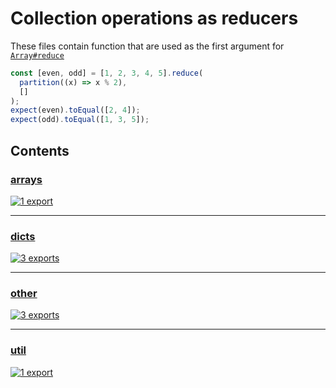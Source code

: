 # Collection operations as reducers

<!-- SUMMARY:START -->

These files contain function that are used as the first argument for [`Array#reduce`](https://developer.mozilla.org/en-US/docs/Web/JavaScript/Reference/Global_Objects/Array/Reduce)

<!-- SUMMARY:END -->

```typescript
const [even, odd] = [1, 2, 3, 4, 5].reduce(
  partition((x) => x % 2),
  []
);
expect(even).toEqual([2, 4]);
expect(odd).toEqual([1, 3, 5]);
```

## Contents

<!-- TOC:START -->
### [arrays](https://github.com/JanMalch/ts-experiments/blob/master/src/collections/operations/reducers/arrays.ts)

[![1 export](https://img.shields.io/badge/exports-1-blue)](https://github.com/JanMalch/ts-experiments/blob/master/src/collections/operations/reducers/arrays.ts)

---

### [dicts](https://github.com/JanMalch/ts-experiments/blob/master/src/collections/operations/reducers/dicts.ts)

[![3 exports](https://img.shields.io/badge/exports-3-blue)](https://github.com/JanMalch/ts-experiments/blob/master/src/collections/operations/reducers/dicts.ts)

---

### [other](https://github.com/JanMalch/ts-experiments/blob/master/src/collections/operations/reducers/other.ts)

[![3 exports](https://img.shields.io/badge/exports-3-blue)](https://github.com/JanMalch/ts-experiments/blob/master/src/collections/operations/reducers/other.ts)

---

### [util](https://github.com/JanMalch/ts-experiments/blob/master/src/collections/operations/reducers/util.ts)

[![1 export](https://img.shields.io/badge/exports-1-blue)](https://github.com/JanMalch/ts-experiments/blob/master/src/collections/operations/reducers/util.ts)
<!-- TOC:END -->
